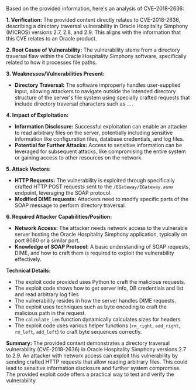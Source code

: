 Based on the provided information, here's an analysis of CVE-2018-2636:

**1. Verification:**
The provided content directly relates to CVE-2018-2636, describing a directory traversal vulnerability in Oracle Hospitality Simphony (MICROS) versions 2.7, 2.8, and 2.9. This aligns with the information that this CVE relates to an Oracle product.

**2. Root Cause of Vulnerability:**
The vulnerability stems from a directory traversal flaw within the Oracle Hospitality Simphony software, specifically related to how it processes file paths.

**3. Weaknesses/Vulnerabilities Present:**
  - **Directory Traversal:** The software improperly handles user-supplied input, allowing attackers to navigate outside the intended directory structure of the server's file system using specially crafted requests that include directory traversal characters such as `..`.

**4. Impact of Exploitation:**
  - **Information Disclosure:** Successful exploitation can enable an attacker to read arbitrary files on the server, potentially including sensitive information like configuration files, database credentials, and log files.
  - **Potential for Further Attacks:** Access to sensitive information can be leveraged for subsequent attacks, like compromising the entire system or gaining access to other resources on the network.

**5. Attack Vectors:**
   - **HTTP Requests:** The vulnerability is exploited through specifically crafted HTTP POST requests sent to the `/EGateway/EGateway.asmx` endpoint, leveraging the SOAP protocol.
  - **Modified DIME requests:** Attackers need to modify specific parts of the SOAP message to perform directory traversal.

**6. Required Attacker Capabilities/Position:**
  - **Network Access:** The attacker needs network access to the vulnerable server hosting the Oracle Hospitality Simphony application, typically on port 8080 or a similar port.
   - **Knowledge of SOAP Protocol:** A basic understanding of SOAP requests, DIME, and how to craft them is required to exploit the vulnerability effectively.

**Technical Details:**

*   The exploit code provided uses Python to craft the malicious requests.
*   The exploit code shows how to get server info, DB credentials and list and read arbitrary log files
*   The vulnerability resides in how the server handles DIME requests.
*   The exploit uses techniques such as byte encoding to craft the malicious path in the request.
*   The `calculate_len` function dynamically calculates sizes for headers
*   The exploit code uses various helper functions (`rm_right`, `add_right`, `rm_left`, `add_left`) to craft byte sequences correctly.

**Summary:**
The provided content demonstrates a directory traversal vulnerability (CVE-2018-2636) in Oracle Hospitality Simphony versions 2.7 to 2.9. An attacker with network access can exploit this vulnerability by sending crafted HTTP requests that allow reading arbitrary files. This could lead to sensitive information disclosure and further system compromise. The provided exploit code offers a practical way to test and verify the vulnerability.